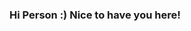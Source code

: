 ### Hi Person :) Nice to have you here!

<!--
####Please take a seat and see what i have been up to!
-->

<!--
#### I am not sure whether you will like my selection of tools or not, but it might interest you

<img alt="haskell" src="https://img.shields.io/badge/-Haskell-E34F26?style=flat-square&logo=haskell&logoColor=purple" />
<img alt="go" src="https://img.shields.io/badge/-Go-E34F26?style=flat-square&logo=go&logoColor=blue">
-->
<!--
**icen1/icen1** is a ✨ _special_ ✨ repository because its `README.md` (this file) appears on your GitHub profile.

Here are some ideas to get you started:

- 🔭 I’m currently working on ...
- 🌱 I’m currently learning ...
- 👯 I’m looking to collaborate on ...
- 🤔 I’m looking for help with ...
- 💬 Ask me about ...
- 📫 How to reach me: ...
- 😄 Pronouns: ...
- ⚡ Fun fact: ...
-->
